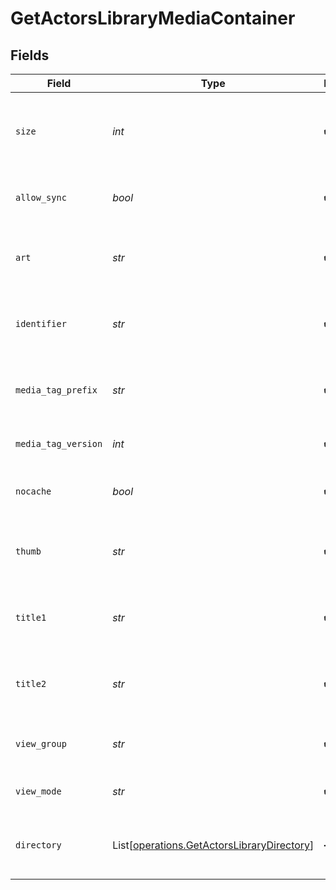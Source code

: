 # GetActorsLibraryMediaContainer


## Fields

| Field                                                                                              | Type                                                                                               | Required                                                                                           | Description                                                                                        | Example                                                                                            |
| -------------------------------------------------------------------------------------------------- | -------------------------------------------------------------------------------------------------- | -------------------------------------------------------------------------------------------------- | -------------------------------------------------------------------------------------------------- | -------------------------------------------------------------------------------------------------- |
| `size`                                                                                             | *int*                                                                                              | :heavy_check_mark:                                                                                 | Number of media items returned in this response.                                                   | 50                                                                                                 |
| `allow_sync`                                                                                       | *bool*                                                                                             | :heavy_check_mark:                                                                                 | Indicates whether syncing is allowed.                                                              | false                                                                                              |
| `art`                                                                                              | *str*                                                                                              | :heavy_check_mark:                                                                                 | URL for the background artwork of the media container.                                             | /:/resources/show-fanart.jpg                                                                       |
| `identifier`                                                                                       | *str*                                                                                              | :heavy_check_mark:                                                                                 | An plugin identifier for the media container.                                                      | com.plexapp.plugins.library                                                                        |
| `media_tag_prefix`                                                                                 | *str*                                                                                              | :heavy_check_mark:                                                                                 | The prefix used for media tag resource paths.                                                      | /system/bundle/media/flags/                                                                        |
| `media_tag_version`                                                                                | *int*                                                                                              | :heavy_check_mark:                                                                                 | The version number for media tags.                                                                 | 1734362201                                                                                         |
| `nocache`                                                                                          | *bool*                                                                                             | :heavy_check_mark:                                                                                 | Specifies whether caching is disabled.                                                             | true                                                                                               |
| `thumb`                                                                                            | *str*                                                                                              | :heavy_check_mark:                                                                                 | URL for the thumbnail image of the media container.                                                | /:/resources/show.png                                                                              |
| `title1`                                                                                           | *str*                                                                                              | :heavy_check_mark:                                                                                 | The primary title of the media container.                                                          | TV Series                                                                                          |
| `title2`                                                                                           | *str*                                                                                              | :heavy_check_mark:                                                                                 | The secondary title of the media container.                                                        | By Starring Actor                                                                                  |
| `view_group`                                                                                       | *str*                                                                                              | :heavy_check_mark:                                                                                 | Identifier for the view group layout.                                                              | secondary                                                                                          |
| `view_mode`                                                                                        | *str*                                                                                              | :heavy_check_mark:                                                                                 | Identifier for the view mode.                                                                      | 131131                                                                                             |
| `directory`                                                                                        | List[[operations.GetActorsLibraryDirectory](../../models/operations/getactorslibrarydirectory.md)] | :heavy_minus_sign:                                                                                 | An array of actor entries for media items.                                                         |                                                                                                    |